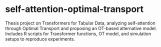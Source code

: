 # self-attention-optimal-transport
Thesis project on Transformers for Tabular Data, analyzing self-attention through Optimal Transport and proposing an OT-based alternative model. Includes R scripts for Transformer functions, OT model, and simulation setups to reproduce experiments.
